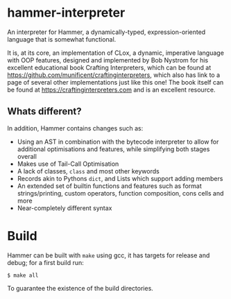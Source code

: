 # hammer-interpreter
An interpreter for Hammer, a dynamically-typed, expression-oriented language that is somewhat functional.

It is, at its core, an implementation of CLox, a dynamic, imperative language with OOP features, designed and implemented by Bob Nystrom for his excellent educational book Crafting Interpreters, which can be found at https://github.com/munificent/craftinginterpreters, which also has link to a page of several other implementations just like this one! The book itself can be found at https://craftinginterpreters.com and is an excellent resource.

## Whats different?

In addition, Hammer contains changes such as:
  - Using an AST in combination with the bytecode interpreter to allow for additional optimisations and features, while simplifying both stages overall
  - Makes use of Tail-Call Optimisation
  - A lack of classes, `class` and most other keywords
  - Records akin to Pythons `dict`, and Lists which support adding members
  - An extended set of builtin functions and features such as format strings/printing, custom operators, function composition, cons cells and more
  - Near-completely different syntax


# Build
Hammer can be built with `make` using gcc, it has targets for release and debug; for a first build run:
```
$ make all
```
To guarantee the existence of the build directories.

